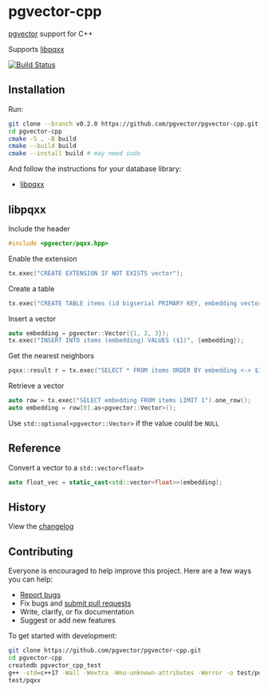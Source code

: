 # pgvector-cpp

[pgvector](https://github.com/pgvector/pgvector) support for C++

Supports [libpqxx](https://github.com/jtv/libpqxx)

[![Build Status](https://github.com/pgvector/pgvector-cpp/actions/workflows/build.yml/badge.svg)](https://github.com/pgvector/pgvector-cpp/actions)

## Installation

Run:

```sh
git clone --branch v0.2.0 https://github.com/pgvector/pgvector-cpp.git
cd pgvector-cpp
cmake -S . -B build
cmake --build build
cmake --install build # may need sudo
```

And follow the instructions for your database library:

- [libpqxx](#libpqxx)

## libpqxx

Include the header

```cpp
#include <pgvector/pqxx.hpp>
```

Enable the extension

```cpp
tx.exec("CREATE EXTENSION IF NOT EXISTS vector");
```

Create a table

```cpp
tx.exec("CREATE TABLE items (id bigserial PRIMARY KEY, embedding vector(3))");
```

Insert a vector

```cpp
auto embedding = pgvector::Vector({1, 2, 3});
tx.exec("INSERT INTO items (embedding) VALUES ($1)", {embedding});
```

Get the nearest neighbors

```cpp
pqxx::result r = tx.exec("SELECT * FROM items ORDER BY embedding <-> $1 LIMIT 5", {embedding});
```

Retrieve a vector

```cpp
auto row = tx.exec("SELECT embedding FROM items LIMIT 1").one_row();
auto embedding = row[0].as<pgvector::Vector>();
```

Use `std::optional<pgvector::Vector>` if the value could be `NULL`

## Reference

Convert a vector to a `std::vector<float>`

```cpp
auto float_vec = static_cast<std::vector<float>>(embedding);
```

## History

View the [changelog](https://github.com/pgvector/pgvector-cpp/blob/master/CHANGELOG.md)

## Contributing

Everyone is encouraged to help improve this project. Here are a few ways you can help:

- [Report bugs](https://github.com/pgvector/pgvector-cpp/issues)
- Fix bugs and [submit pull requests](https://github.com/pgvector/pgvector-cpp/pulls)
- Write, clarify, or fix documentation
- Suggest or add new features

To get started with development:

```sh
git clone https://github.com/pgvector/pgvector-cpp.git
cd pgvector-cpp
createdb pgvector_cpp_test
g++ -std=c++17 -Wall -Wextra -Wno-unknown-attributes -Werror -o test/pqxx test/pqxx_test.cpp -lpqxx -lpq
test/pqxx
```
